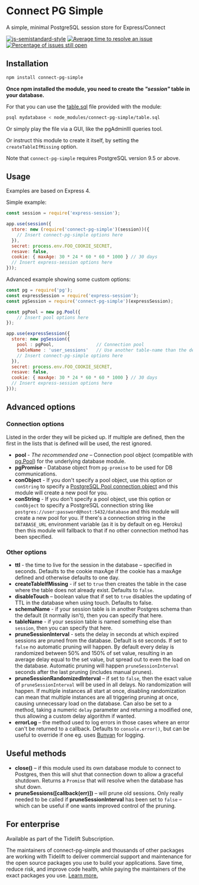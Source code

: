 # Connect PG Simple

A simple, minimal PostgreSQL session store for Express/Connect

[![js-semistandard-style](https://img.shields.io/badge/code%20style-semistandard-brightgreen.svg)](https://github.com/voxpelli/eslint-config)
[![Average time to resolve an issue](https://isitmaintained.com/badge/resolution/voxpelli/node-connect-pg-simple.svg)](https://isitmaintained.com/project/voxpelli/node-connect-pg-simple "Average time to resolve an issue")
[![Percentage of issues still open](https://isitmaintained.com/badge/open/voxpelli/node-connect-pg-simple.svg)](https://isitmaintained.com/project/voxpelli/node-connect-pg-simple "Percentage of issues still open")


## Installation

```bash
npm install connect-pg-simple
```

**Once npm installed the module, you need to create the _"session"_ table in your database.**

For that you can use the [table.sql](table.sql) file provided with the module:

```bash
psql mydatabase < node_modules/connect-pg-simple/table.sql
```

Or simply play the file via a GUI, like the pgAdminIII queries tool.

Or instruct this module to create it itself, by setting the `createTableIfMissing` option.

Note that `connect-pg-simple` requires PostgreSQL version 9.5 or above.

## Usage

Examples are based on Express 4.

Simple example:

```javascript
const session = require('express-session');

app.use(session({
  store: new (require('connect-pg-simple')(session))({
    // Insert connect-pg-simple options here
  }),
  secret: process.env.FOO_COOKIE_SECRET,
  resave: false,
  cookie: { maxAge: 30 * 24 * 60 * 60 * 1000 } // 30 days
  // Insert express-session options here
}));
```

Advanced example showing some custom options:

```javascript
const pg = require('pg');
const expressSession = require('express-session');
const pgSession = require('connect-pg-simple')(expressSession);

const pgPool = new pg.Pool({
    // Insert pool options here
});

app.use(expressSession({
  store: new pgSession({
    pool : pgPool,                // Connection pool
    tableName : 'user_sessions'   // Use another table-name than the default "session" one
    // Insert connect-pg-simple options here
  }),
  secret: process.env.FOO_COOKIE_SECRET,
  resave: false,
  cookie: { maxAge: 30 * 24 * 60 * 60 * 1000 } // 30 days
  // Insert express-session options here
}));
```

## Advanced options


### Connection options

Listed in the order they will be picked up. If multiple are defined, then the first in the lists that is defined will be used, the rest ignored.

* **pool** - _The recommended one_ – Connection pool object (compatible with [pg.Pool](https://github.com/brianc/node-pg-pool)) for the underlying database module.
* **pgPromise** - Database object from `pg-promise` to be used for DB communications.
* **conObject** - If you don't specify a pool object, use this option or `conString` to specify a [PostgreSQL Pool connection object](https://node-postgres.com/api/client#constructor) and this module will create a new pool for you.
* **conString** - If you don't specify a pool object, use this option or `conObject` to specify a PostgreSQL connection string like `postgres://user:password@host:5432/database` and this module will create a new pool for you. If there's a connection string in the `DATABASE_URL` environment variable (as it is by default on eg. Heroku) then this module will fallback to that if no other connection method has been specified.

### Other options

* **ttl** - the time to live for the session in the database – specified in seconds. Defaults to the cookie maxAge if the cookie has a maxAge defined and otherwise defaults to one day.
* **createTableIfMissing** - if set to `true` then creates the table in the case where the table does not already exist. Defaults to `false`.
* **disableTouch** – boolean value that if set to `true` disables the updating of TTL in the database when using touch. Defaults to false.
* **schemaName** - if your session table is in another Postgres schema than the default (it normally isn't), then you can specify that here.
* **tableName** - if your session table is named something else than `session`, then you can specify that here.
* **pruneSessionInterval** - sets the delay in seconds at which expired sessions are pruned from the database. Default is `60` seconds. If set to `false` no automatic pruning will happen. By default every delay is randomized between 50% and 150% of set value, resulting in an average delay equal to the set value, but spread out to even the load on the database. Automatic pruning will happen `pruneSessionInterval` seconds after the last pruning (includes manual prunes).
* **pruneSessionRandomizedInterval** – if set to `false`, then the exact value of `pruneSessionInterval` will be used in all delays. No randomization will happen. If multiple instances all start at once, disabling randomization can mean that multiple instances are all triggering pruning at once, causing unnecessary load on the database. Can also be set to a method, taking a numeric `delay` parameter and returning a modified one, thus allowing a custom delay algorithm if wanted.
* **errorLog** – the method used to log errors in those cases where an error can't be returned to a callback. Defaults to `console.error()`, but can be useful to override if one eg. uses [Bunyan](https://github.com/trentm/node-bunyan) for logging.

## Useful methods

* **close()** – if this module used its own database module to connect to Postgres, then this will shut that connection down to allow a graceful shutdown. Returns a `Promise` that will resolve when the database has shut down.
* **pruneSessions([callback(err)])** – will prune old sessions. Only really needed to be called if **pruneSessionInterval** has been set to `false` – which can be useful if one wants improved control of the pruning.

## For enterprise

Available as part of the Tidelift Subscription.

The maintainers of connect-pg-simple and thousands of other packages are working with Tidelift to deliver commercial support and maintenance for the open source packages you use to build your applications. Save time, reduce risk, and improve code health, while paying the maintainers of the exact packages you use. [Learn more.](https://tidelift.com/subscription/pkg/npm-connect-pg-simple?utm_source=npm-connect-pg-simple&utm_medium=referral&utm_campaign=enterprise&utm_term=repo)
